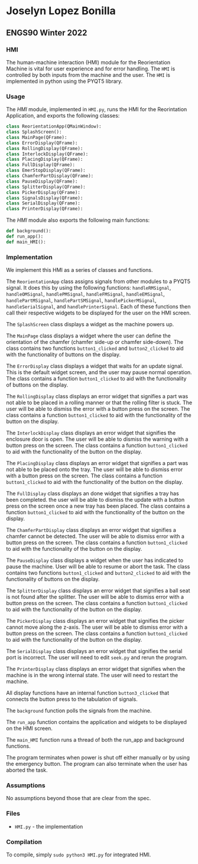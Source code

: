 # Joselyn Lopez Bonilla
## ENGS90 Winter 2022

### HMI


The human-machine interaction (HMI) module for the Reorientation Machine is vital for user experience and for error handling. 
The `HMI` is controlled by both inputs from the machine and the user. The `HMI` is implemented in python using the PYQT5 library. 

### Usage

The *HMI* module, implemented in `HMI.py`, runs the HMI for the Reorintation Application, and exports the following classes:

```python
class ReorientationApp(QMainWindow):
class SplashScreen():
class MainPage(QFrame):
class ErrorDisplay(QFrame):
class RollingDisplay(QFrame):
class InterlockDisplay(QFrame):
class PlacingDisplay(QFrame):
class FullDisplay(QFrame):
class EmerStopDisplay(QFrame):
class ChamferPartDisplay(QFrame):
class PauseDisplay(QFrame):
class SplitterDisplay(QFrame):
class PickerDisplay(QFrame):
class SignalsDisplay(QFrame):
class SerialDisplay(QFrame):
class PrinterDisplay(QFrame):   
```

The *HMI* module also exports the following main functions:
```python
def background():
def run_app():
def main_HMI():
```

### Implementation

We implement this HMI as a series of classes and functions.

The `ReorientationApp` class assigns signals from other modules to a PYQT5 signal. It does this by using the following functions: `handleRMSignal`, `handleOMSignal`, `handlePMSignal`, `handleFMSignal`, `handleEMSignal`, `handlePartMSignal`, `handlePartSMSignal`, `handlePickerMSignal`, `handleSerialSignal`, and `handlePrinterSignal`. Each of these functions then call their respective widgets to be displayed for the user on the HMI screen. 

The `SplashScreen` class displays a widget as the machine powers up.

The `MainPage` class displays a widget where the user can define the orientation of the chamfer (chamfer side-up or chamfer side-down). The class contains two functions `button1_clicked` and `button2_clicked` to aid with the functionality of buttons on the display.

The `ErrorDisplay` class displays a widget that waits for an update signal. This is the default widget screen, and the user may pause normal operation. The class contains a function `button1_clicked` to aid with the functionality of buttons on the display.

The `RollingDisplay` class displays an error widget that signifies a part was not able to be placed in a rolling manner or that the rolling filter is stuck. The user will be able to dismiss the error with a button press on the screen. The class contains a function `button1_clicked` to aid with the functionality of the button on the display.

The `InterlockDisplay` class displays an error widget that signifies the enclosure door is open. The user will be able to dismiss the warning with a button press on the screen. The class contains a function `button1_clicked` to aid with the functionality of the button on the display.

The `PlacingDisplay` class displays an error widget that signifies a part was not able to be placed onto the tray. The user will be able to dismiss error with a button press on the screen. The class contains a function `button1_clicked` to aid with the functionality of the button on the display.

The `FullDisplay` class displays an done widget that signifies a tray has been completed. the user will be able to dismiss the update with a button press on the screen once a new tray has been placed. The class contains a function `button1_clicked` to aid with the functionality of the button on the display.

The `ChamferPartDisplay` class displays an error widget that signifies a chamfer cannot be detected. The user will be able to dismiss error with a button press on the screen. The class contains a function `button1_clicked` to aid with the functionality of the button on the display.

The `PauseDisplay` class displays a widget when the user has indicated to pause the machine. User will be able to resume or abort the task. The class contains two functions `button1_clicked` and `button2_clicked` to aid with the functionality of buttons on the display.

The `SplitterDisplay` class displays an error widget that signifies a ball seat is not found after the splitter. The user will be able to dismiss error with a button press on the screen. The class contains a function `button1_clicked` to aid with the functionality of the button on the display.

The `PickerDisplay` class displays an error widget that signifies the picker cannot move along the z-axis. The user will be able to dismiss error with a button press on the screen. The class contains a function `button1_clicked` to aid with the functionality of the button on the display.

The `SerialDisplay` class displays an error widget that signifies the serial port is incorrect. The user will need to edit `seek.py` and rerun the program. 

The `PrinterDisplay` class displays an error widget that signifies when the machine is in the wrong internal state. The user will need to restart the machine. 

All display functions have an internal function `button3_clicked` that connects the button press to the tabulation of signals. 

The `background` function polls the signals from the machine.

The `run_app` function contains the application and widgets to be displayed on the HMI screen.

The `main_HMI` function runs a thread of both the run_app and background functions.

The program terminates when power is shut off either manually or by using the emergency button. The program can also terminate when the user has aborted the task. 

### Assumptions

No assumptions beyond those that are clear from the spec.

### Files

* `HMI.py` - the implementation

### Compilation

To compile, simply `sudo python3 HMI.py` for integrated HMI.